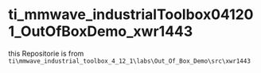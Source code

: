 # ti_mmwave_industrialToolbox041201_OutOfBoxDemo_xwr1443

this Repositorie is from `ti\mmwave_industrial_toolbox_4_12_1\labs\Out_Of_Box_Demo\src\xwr1443`
